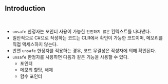 ## Introduction

<br>

- `unsafe` 한정자는 포인터 사용이 가능한 `안전하지 않은` 컨텍스트를 나타낸다.
- 일반적으로 C#으로 작성하는 코드는 CLR에서 확인이 가능한 코드이며, 메모리를 직접 액세스하지 않는다.
- 반면 `unsafe` 한정자를 적용하는 경우, 코드 무결성은 작성자에 의해 확인된다.
- `unsafe` 한정자를 사용하면 다음과 같은 기능을 사용할 수 있다.
    - 포인터
    - 메모리 할당, 해제
    - 함수 포인터

<br>

